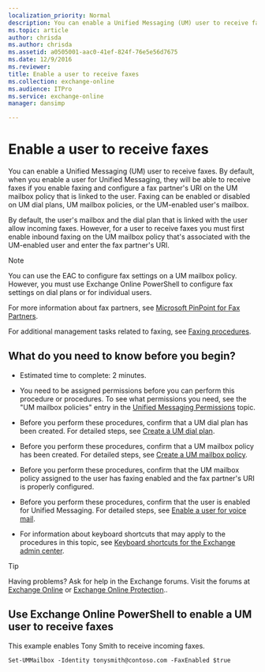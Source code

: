```yaml
---
localization_priority: Normal
description: You can enable a Unified Messaging (UM) user to receive faxes. By default, when you enable a user for Unified Messaging, they will be able to receive faxes if you enable faxing and configure a fax partner's URI on the UM mailbox policy that is linked to the user. Faxing can be enabled or disabled on UM dial plans, UM mailbox policies, or the UM-enabled user's mailbox.
ms.topic: article
author: chrisda
ms.author: chrisda
ms.assetid: a0505001-aac0-41ef-824f-76e5e56d7675
ms.date: 12/9/2016
ms.reviewer: 
title: Enable a user to receive faxes
ms.collection: exchange-online
ms.audience: ITPro
ms.service: exchange-online
manager: dansimp

---
```


# Enable a user to receive faxes

You can enable a Unified Messaging (UM) user to receive faxes. By default, when you enable a user for Unified Messaging, they will be able to receive faxes if you enable faxing and configure a fax partner's URI on the UM mailbox policy that is linked to the user. Faxing can be enabled or disabled on UM dial plans, UM mailbox policies, or the UM-enabled user's mailbox.

By default, the user's mailbox and the dial plan that is linked with the user allow incoming faxes. However, for a user to receive faxes you must first enable inbound faxing on the UM mailbox policy that's associated with the UM-enabled user and enter the fax partner's URI.

> [!NOTE]
> You can use the EAC to configure fax settings on a UM mailbox policy. However, you must use Exchange Online PowerShell to configure fax settings on dial plans or for individual users.

For more information about fax partners, see [Microsoft PinPoint for Fax Partners](https://go.microsoft.com/fwlink/p/?LinkId=190238).

 For additional management tasks related to faxing, see [Faxing procedures](faxing-procedures.md).

## What do you need to know before you begin?

- Estimated time to complete: 2 minutes.

- You need to be assigned permissions before you can perform this procedure or procedures. To see what permissions you need, see the "UM mailbox policies" entry in the [Unified Messaging Permissions](https://technet.microsoft.com/library/d326c3bc-8f33-434a-bf02-a83cc26a5498.aspx) topic.

- Before you perform these procedures, confirm that a UM dial plan has been created. For detailed steps, see [Create a UM dial plan](../../voice-mail-unified-messaging/connect-voice-mail-system/create-um-dial-plan.md).

- Before you perform these procedures, confirm that a UM mailbox policy has been created. For detailed steps, see [Create a UM mailbox policy](../../voice-mail-unified-messaging/set-up-voice-mail/create-um-mailbox-policy.md).

- Before you perform these procedures, confirm that the UM mailbox policy assigned to the user has faxing enabled and the fax partner's URI is properly configured.

- Before you perform these procedures, confirm that the user is enabled for Unified Messaging. For detailed steps, see [Enable a user for voice mail](../../voice-mail-unified-messaging/set-up-voice-mail/enable-a-user-for-voice-mail.md).

- For information about keyboard shortcuts that may apply to the procedures in this topic, see [Keyboard shortcuts for the Exchange admin center](../../accessibility/keyboard-shortcuts-in-admin-center.md).

> [!TIP]
> Having problems? Ask for help in the Exchange forums. Visit the forums at [Exchange Online](https://go.microsoft.com/fwlink/p/?linkId=267542) or [Exchange Online Protection](https://go.microsoft.com/fwlink/p/?linkId=285351)..

## Use Exchange Online PowerShell to enable a UM user to receive faxes

This example enables Tony Smith to receive incoming faxes.

```
Set-UMMailbox -Identity tonysmith@contoso.com -FaxEnabled $true
```



